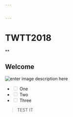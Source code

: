 ```yaml
---


---
```


<h1 id="twtt2018">TWTT2018</h1>
<p>**</p>
<h2 id="welcome">Welcome</h2>
<p><img src="https://owl.uwo.ca/access/content/group/19f144af-f8a4-4eac-b209-cf1ced1661f4/Home%20Page/TwT%2018%20web%20banner%20_1_.png" alt="enter image description here"></p>
<ul>
<li class="task-list-item"><input type="checkbox" class="task-list-item-checkbox" disabled=""> One</li>
<li class="task-list-item"><input type="checkbox" class="task-list-item-checkbox" disabled=""> Two</li>
<li class="task-list-item"><input type="checkbox" class="task-list-item-checkbox" disabled=""> Three</li>
</ul>
<blockquote>
<p>TEST IT</p>
</blockquote>

